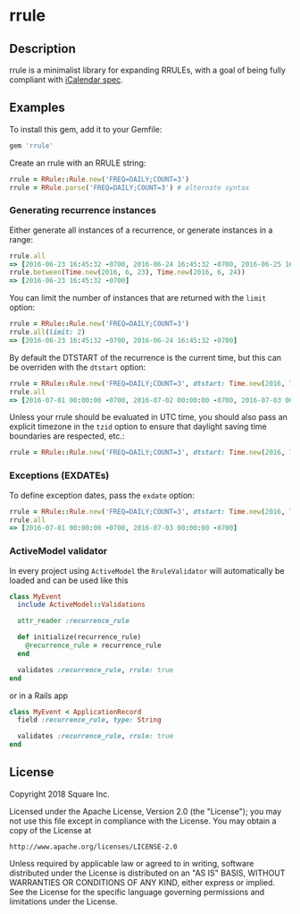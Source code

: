 # rrule

## Description

rrule is a minimalist library for expanding RRULEs, with a goal of being fully compliant with [iCalendar spec](https://tools.ietf.org/html/rfc2445).

## Examples

To install this gem, add it to your Gemfile:

```ruby
gem 'rrule'
```

Create an rrule with an RRULE string:

```ruby
rrule = RRule::Rule.new('FREQ=DAILY;COUNT=3')
rrule = RRule.parse('FREQ=DAILY;COUNT=3') # alternate syntax
```

### Generating recurrence instances

Either generate all instances of a recurrence, or generate instances in a range:

```ruby
rrule.all
=> [2016-06-23 16:45:32 -0700, 2016-06-24 16:45:32 -0700, 2016-06-25 16:45:32 -0700]
rrule.between(Time.new(2016, 6, 23), Time.new(2016, 6, 24))
=> [2016-06-23 16:45:32 -0700]
```

You can limit the number of instances that are returned with the `limit` option:

```ruby
rrule = RRule::Rule.new('FREQ=DAILY;COUNT=3')
rrule.all(limit: 2)
=> [2016-06-23 16:45:32 -0700, 2016-06-24 16:45:32 -0700]
```

By default the DTSTART of the recurrence is the current time, but this can be overriden with the `dtstart` option:

```ruby
rrule = RRule::Rule.new('FREQ=DAILY;COUNT=3', dtstart: Time.new(2016, 7, 1))
rrule.all
=> [2016-07-01 00:00:00 -0700, 2016-07-02 00:00:00 -0700, 2016-07-03 00:00:00 -0700]
```

Unless your rrule should be evaluated in UTC time, you should also pass an explicit timezone in the `tzid` option to ensure that daylight saving time boundaries are respected, etc.:

```ruby
rrule = RRule::Rule.new('FREQ=DAILY;COUNT=3', dtstart: Time.new(2016, 7, 1), tzid: 'America/Los_Angeles')
```

### Exceptions (EXDATEs)

To define exception dates, pass the `exdate` option:

```ruby
rrule = RRule::Rule.new('FREQ=DAILY;COUNT=3', dtstart: Time.new(2016, 7, 1), exdate: [DateTime.parse('2016-07-02 00:00:00 -0700'])
rrule.all
=> [2016-07-01 00:00:00 -0700, 2016-07-03 00:00:00 -0700]
```

### ActiveModel validator

In every project using `ActiveModel` the `RruleValidator` will automatically be loaded and can be used like this

```ruby
class MyEvent
  include ActiveModel::Validations

  attr_reader :recurrence_rule

  def initialize(recurrence_rule)
    @recurrence_rule = recurrence_rule
  end

  validates :recurrence_rule, rrule: true
end
```

or in a Rails app

```ruby
class MyEvent < ApplicationRecord
  field :recurrence_rule, type: String

  validates :recurrence_rule, rrule: true
end
```

## License

Copyright 2018 Square Inc.

Licensed under the Apache License, Version 2.0 (the "License");
you may not use this file except in compliance with the License.
You may obtain a copy of the License at

    http://www.apache.org/licenses/LICENSE-2.0

Unless required by applicable law or agreed to in writing, software
distributed under the License is distributed on an "AS IS" BASIS,
WITHOUT WARRANTIES OR CONDITIONS OF ANY KIND, either express or implied.
See the License for the specific language governing permissions and
limitations under the License.
